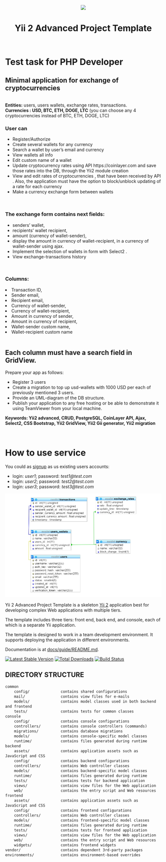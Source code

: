 <p align="center">
    <a href="https://github.com/yiisoft" target="_blank">
        <img src="https://avatars0.githubusercontent.com/u/993323" height="100px">
    </a>
    <h1 align="center">Yii 2 Advanced Project Template</h1>
    <br>
</p>

<h1>  Test task for PHP Developer </h1>

<h2>Minimal application for exchange of cryptocurrencies</h2><br>
<b>Entities:</b> users, users wallets, exchange rates, transactions. <br>
<b>Currencies : USD, BTC, ETH, DOGE, LTC</b> (you can choose any 4 cryptocurrencies instead of
BTC, ETH, DOGE, LTC) <br>
<h3>User can</h3>
<ul>
<li> Register/Authorize </li>
<li> Create several wallets for any currency </li>
<li> Search a wallet by user’s email and currency</li>
<li> View wallets all info</li>
<li> Edit custom name of a wallet</li>
<li> Update cryptocurrency rates using API https://coinlayer.com and save those rates into the
DB, through the Yii2 module creation</li>
<li> View and edit rates of cryptocurrencies , that have been received by API .
Also, the application must have the option to block/unblock updating of a rate for each
currency</li>
<li> Make a currency exchange form between wallets</li>
</ul><br>

<h3>The exchange form contains next fields:</h3>
<ul>
<li> senders’ wallet,</li>
<li> recipients’ wallet recipient,</li>
<li> amount (currency of wallet-sender),</li>
<li> display the amount in currency of wallet-recipient, in a currency of wallet-sender using
ajax.</li>
<li> Implement the selection of wallets in form with Select2 .</li>
<li> View exchange-transactions history</li>
</ul><br>

<h3>Columns:</h3>
<li> Transaction ID,</li>
<li> Sender email,</li>
<li> Recipient email,</li>
<li> Currency of wallet-sender,</li>
<li> Currency of wallet-recipient,</li>
<li> Amount in currency of sender,</li>
<li> Amount in currency of recipient,</li>
<li> Wallet-sender custom name,</li>
<li> Wallet-recipient custom name</li><br>

<h2>Each column must have a search field in GridView.</h2>
<p>Prepare your app as follows:</p>
<ul>
<li>Register 3 users</li>
<li> Create a migration to top up usd-wallets with 1000 USD per each of previously mentioned 3
users.</li>
<li> Provide an UML-diagram of the DB structure.</li>
<li> Publish your application to any free hosting or be able to demonstrate it using TeamViewer
from your local machine.</li>
</ul>

<b>Keywords: Yii2 advanced, CRUD, PostgreSQL, CoinLayer API, Ajax, Select2, CSS Bootstrap,
Yii2 GridView, Yii2 Gii generator, Yii2 migration</b>


<br>

<h1>How to use service</h1>
<p>You could as <a href="login/">signup</a> as us existing users accounts:</p>
<ul>
    <li>login: <i>user1</i>; password: <i>test1@test.com</i></li>
    <li>login: <i>user2</i>; password: <i>test2@test.com</i></li>
    <li>login: <i>user3</i>; password: <i>test3@test.com</i></li>
</ul>
<img src="\frontend\web\images\СхемаБД.jpg" alt="">

Yii 2 Advanced Project Template is a skeleton [Yii 2](http://www.yiiframework.com/) application best for
developing complex Web applications with multiple tiers.

The template includes three tiers: front end, back end, and console, each of which
is a separate Yii application.

The template is designed to work in a team development environment. It supports
deploying the application in different environments.

Documentation is at [docs/guide/README.md](docs/guide/README.md).

[![Latest Stable Version](https://img.shields.io/packagist/v/yiisoft/yii2-app-advanced.svg)](https://packagist.org/packages/yiisoft/yii2-app-advanced)
[![Total Downloads](https://img.shields.io/packagist/dt/yiisoft/yii2-app-advanced.svg)](https://packagist.org/packages/yiisoft/yii2-app-advanced)
[![Build Status](https://travis-ci.org/yiisoft/yii2-app-advanced.svg?branch=master)](https://travis-ci.org/yiisoft/yii2-app-advanced)

DIRECTORY STRUCTURE
-------------------

```
common
    config/              contains shared configurations
    mail/                contains view files for e-mails
    models/              contains model classes used in both backend and frontend
    tests/               contains tests for common classes    
console
    config/              contains console configurations
    controllers/         contains console controllers (commands)
    migrations/          contains database migrations
    models/              contains console-specific model classes
    runtime/             contains files generated during runtime
backend
    assets/              contains application assets such as JavaScript and CSS
    config/              contains backend configurations
    controllers/         contains Web controller classes
    models/              contains backend-specific model classes
    runtime/             contains files generated during runtime
    tests/               contains tests for backend application    
    views/               contains view files for the Web application
    web/                 contains the entry script and Web resources
frontend
    assets/              contains application assets such as JavaScript and CSS
    config/              contains frontend configurations
    controllers/         contains Web controller classes
    models/              contains frontend-specific model classes
    runtime/             contains files generated during runtime
    tests/               contains tests for frontend application
    views/               contains view files for the Web application
    web/                 contains the entry script and Web resources
    widgets/             contains frontend widgets
vendor/                  contains dependent 3rd-party packages
environments/            contains environment-based overrides

